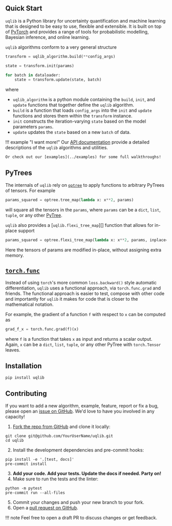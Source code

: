 ## Quick Start

`uqlib` is a Python library for uncertainty quantification and machine learning 
that is designed to be easy to use, flexible and extensible. It is built on top 
of [PyTorch](https://pytorch.org/docs/stable/index.html) and provides a range of 
tools for probabilistic modelling, Bayesian inference, and online learning.

`uqlib` algorithms conform to a very general structure

```py
transform = uqlib_algorithm.build(**config_args)

state = transform.init(params)

for batch in dataloader:
    state = transform.update(state, batch)
```
where

- `uqlib_algorithm` is a python module containing the `build`, `init`, and `update` 
functions that together define the `uqlib` algorithm.
- `build` is a function that loads `config_args` into the `init` and `update` functions
 and stores them within the `transform` instance.
- `init` constructs the iteration-varying `state` based on the model parameters `params`.
- `update` updates the `state` based on a new `batch` of data.

!!! example "I want more!"
    Our [API documentation](api/index.md) provide a detailed descriptions of the `uqlib`
    algorithms and utilities.

    Or check out our [examples](../examples) for some full walkthroughs!


## PyTrees

The internals of `uqlib` rely on [`optree`](https://optree.readthedocs.io/en/latest/) to
apply functions to arbitrary PyTrees of tensors. For example
```py
params_squared = optree.tree_map(lambda x: x**2, params)
```
will square all the tensors in the `params`, where `params` can be a 
`dict`, `list`, `tuple`, or any other [PyTree](https://github.com/metaopt/optree?tab=readme-ov-file#built-in-pytree-node-types).

`uqlib` also provides a [`uqlib.flexi_tree_map`][] function that allows for in-place support
```py
params_squared = optree.flexi_tree_map(lambda x: x**2, params, inplace=True)
```
Here the tensors of params are modified in-place, without assigning extra memory.


## [`torch.func`](https://pytorch.org/docs/stable/func.html)

Instead of using `torch`'s more common `loss.backward()` style automatic differentiation,
`uqlib` uses a functional approach, via `torch.func.grad` and friends. The functional 
approach is easier to test, compose with other code and importantly for `uqlib` 
it makes for code that is closer to the mathematical notation.

For example, the gradient of a function `f` with respect to `x` can be computed as
```py
grad_f_x = torch.func.grad(f)(x)
```
where `f` is a function that takes `x` as input and returns a scalar output. Again, 
`x` can be a `dict`, `list`, `tuple`, or any other PyTree with `torch.Tensor` leaves.



## Installation
```
pip install uqlib
```


## Contributing

If you want to add a new algorithm, example, feature, report or fix a bug, please open 
an [issue on GitHub](https://github.com/normal-computing/uqlib/issues). 
We'd love to have you involved in any capacity!

1. [Fork the repo from GitHub](https://github.com/normal-computing/uqlib/fork)
and clone it locally:
```
git clone git@github.com/YourUserName/uqlib.git
cd uqlib
```
2. Install the development dependencies and pre-commit hooks:
```
pip install -e '.[test, docs]'
pre-commit install
```
3. **Add your code. Add your tests. Update the docs if needed. Party on!**
4. Make sure to run the tests and the linter:
```
python -m pytest
pre-commit run --all-files
```
5. Commit your changes and push your new branch to your fork.
6. Open a [pull request on GitHub](https://github.com/normal-computing/uqlib/pulls).

!!! note
    Feel free to open a draft PR to discuss changes or get feedback.

